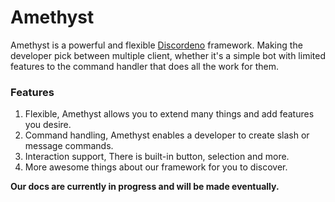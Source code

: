 # Amethyst

Amethyst is a powerful and flexible [Discordeno](https://github.com/discordeno/discordeno) framework. Making the developer pick between multiple client, whether it's a simple bot with limited features to the command handler that does all the work for them.

### Features

1. Flexible, Amethyst allows you to extend many things and add features you desire.
2. Command handling, Amethyst enables a developer to create slash or message commands.
3. Interaction support, There is built-in button, selection and more.
4. More awesome things about our framework for you to discover.

**Our docs are currently in progress and will be made eventually.**
